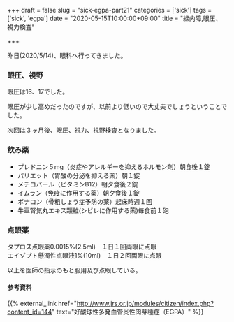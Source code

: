+++
draft = false
slug = "sick-egpa-part21"
categories = ['sick']
tags = ['sick', 'egpa']
date = "2020-05-15T10:00:00+09:00"
title = "緑内障,眼圧、視力検査"

+++

昨日(2020/5/14)、眼科へ行ってきました。

### 眼圧、視野
眼圧は16、17でした。

<!--more-->

眼圧が少し高めだったのですが、以前より低いので大丈夫でしょうということでした。

次回は３ヶ月後、眼圧、視力、視野検査となりました。

### 飲み薬
- プレドニン５mg（炎症やアレルギーを抑えるホルモン剤）朝食後１錠   
- パリエット（胃酸の分泌を抑える薬）朝１錠  
- メチコバール（ビタミンB12）朝夕食後２錠  
- イムラン（免疫に作用する薬）朝夕食後１錠  
- ボナロン（骨粗しょう症予防の薬）起床時週１回  
- 牛車腎気丸エキス顆粒(シビレに作用する薬)毎食前１砲

### 点眼薬
タプロス点眼薬0.0015%(2.5ml)　１日１回両眼に点眼  
エイゾプト懸濁性点眼液1%(10ml)　１日２回両眼に点眼

以上を医師の指示のもと服用及び点眼している。

#### 参考資料

{{% external_link href="http://www.jrs.or.jp/modules/citizen/index.php?content_id=144" text="好酸球性多発血管炎性肉芽種症（EGPA）" %}}
